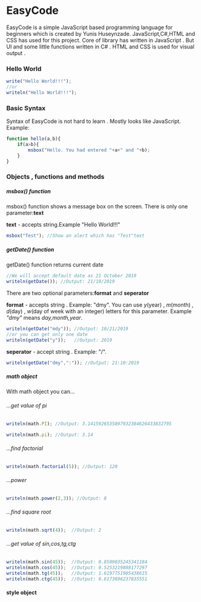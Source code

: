 # EasyCode
EasyCode is a simple JavaScript based programming language for beginners which is created by Yunis Huseynzade.
JavaScript,C#,HTML and CSS has used for this project.
Core of library has written in JavaScript . But UI and some little functions written in C# . HTML and CSS is used for visual output . 

### Hello World
```javascript
write("Hello World!!!");
//or
writeln("Hello World!!!");
```

### Basic Syntax
Syntax of EasyCode is not hard to learn . Mostly looks like JavaScript.
Example:
```javascript
function hello(a,b){
    if(a>b){
        msbox("Hello. You had entered "+a+" and "+b);
    }
}
```
### Objects , functions and methods

##### msbox() function
msbox() function shows a message box on the screen.
There is only one parameter:**text**

**text** - accepts string.Example "Hello World!!!"
```javascript
msbox("Test"); //Show an alert which has "Test"text
```

##### getDate() function
getDate() function returns current date
```javascript
//We will accept default date as 21 October 2019
writeln(getDate()); //Output: 21/10/2019
```
There are two optional parameters:**format** and **seperator**

**format** - accepts string . Example: "dmy". 
You can use *y*(year) , *m*(month) , *d*(day) , *w*(day of week with an integer) letters for this parameter.
Example *"dmy"* means *day,month,year*.
```javascript
writeln(getDate("mdy")); //Output: 10/21/2019
//or you can get only one date
writeln(getDate("y"));   //Output: 2019
```
**seperator** - accept string . Example: "/".
```javascript
writeln(getDate("dmy",":")); //Output: 21:10:2019
```

##### math object
With math object you can...
###### ...get value of pi
```javascript
writeln(math.PI); //Output: 3.1415926535897932384626433832795

writeln(math.pi); //Output: 3.14
```
###### ...find factorial
```javascript
writeln(math.factorial(5)); //Output: 120
```
###### ...power
```javascript
writeln(math.power(2,3)); //Output: 8
```
###### ...find square root
```javascript
writeln(math.sqrt(4));  //Output: 2
```
###### ...get value of sin,cos,tg,ctg
```javascript
writeln(math.sin(45));  //Output: 0.8509035245341184
writeln(math.cos(45));  //Output: 0.5253219888177297
writeln(math.tg(45));   //Output: 1.6197751905438615
writeln(math.ctg(45));  //Output: 0.6173696237835551
```

#### style object
